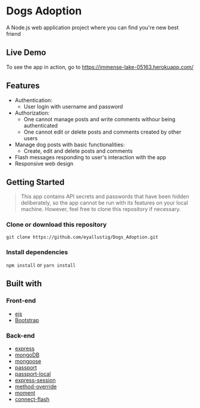 # Dogs Adoption #
A Node.js web application project where you can find you're new best friend

## Live Demo #
To see the app in action, go to https://immense-lake-05163.herokuapp.com/

## Features ##
* Authentication:
  * User login with username and password
* Authorization:
  * One cannot manage posts and write comments withour being authenticated
  * One cannot edit or delete posts and comments created by other users
* Manage dog posts with basic functionalities:
  * Create, edit and delete posts and comments
* Flash messages responding to user's interaction with the app
* Responsive web design
 
## Getting Started ##
> This app contains API secrets and passwords that have been hidden deliberately, so the app cannot be run with its features on your local machine. However, feel free to clone this repository if necessary.
### Clone or download this repository ##
  `git clone https://github.com/eyallustig/Dogs_Adoption.git`
### Install dependencies ###
  `npm install`
or
  `yarn install`
## Built with ##
### Front-end ###
* [ejs](http://ejs.co/)
* [Bootstrap](https://getbootstrap.com/)
### Back-end ###
* [express](https://expressjs.com/)
* [mongoDB](https://www.mongodb.com/)
* [mongoose](https://mongoosejs.com/)
* [passport](http://www.passportjs.org/)
* [passport-local](https://github.com/jaredhanson/passport-local#passport-local)
* [express-session](https://github.com/expressjs/session#express-session)
* [method-override](https://github.com/expressjs/method-override#method-override)
* [moment](https://momentjs.com/)
* [connect-flash](https://github.com/jaredhanson/connect-flash#connect-flash)
